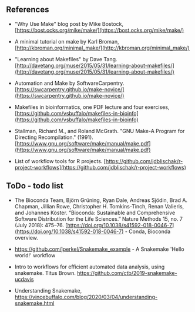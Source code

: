 ## References

- "Why Use Make" blog post by Mike Bostock, [https://bost.ocks.org/mike/make/](https://bost.ocks.org/mike/make/)

- A minimal tutorial on make by Karl Broman, [http://kbroman.org/minimal_make/](http://kbroman.org/minimal_make/)

- "Learning about Makefiles" by Dave Tang. [http://davetang.org/muse/2015/05/31/learning-about-makefiles/](http://davetang.org/muse/2015/05/31/learning-about-makefiles/) 

- Automation and Make by SoftwareCarpentry. [https://swcarpentry.github.io/make-novice/](https://swcarpentry.github.io/make-novice/) 

- Makefiles in bioinformatics, one PDF lecture and four exercises, [https://github.com/vsbuffalo/makefiles-in-bioinfo](https://github.com/vsbuffalo/makefiles-in-bioinfo)

- Stallman, Richard M., and Roland McGrath. "GNU Make-A Program for Directing Recompilation." (1991). [https://www.gnu.org/software/make/manual/make.pdf](https://www.gnu.org/software/make/manual/make.pdf)

- List of workflow tools for R projects. [https://github.com/jdblischak/r-project-workflows](https://github.com/jdblischak/r-project-workflows)


## ToDo - todo list

- The Bioconda Team, Björn Grüning, Ryan Dale, Andreas Sjödin, Brad A. Chapman, Jillian Rowe, Christopher H. Tomkins-Tinch, Renan Valieris, and Johannes Köster. “Bioconda: Sustainable and Comprehensive Software Distribution for the Life Sciences.” Nature Methods 15, no. 7 (July 2018): 475–76. [https://doi.org/10.1038/s41592-018-0046-7](https://doi.org/10.1038/s41592-018-0046-7) - Conda, Bioconda overview.

- https://github.com/jperkel/Snakemake_example - A Snakemake 'Hello world!' workflow

- Intro to workflows for efficient automated data analysis, using snakemake. Titus Brown. https://github.com/ctb/2019-snakemake-ucdavis

- Understanding Snakemake, https://vincebuffalo.com/blog/2020/03/04/understanding-snakemake.html

